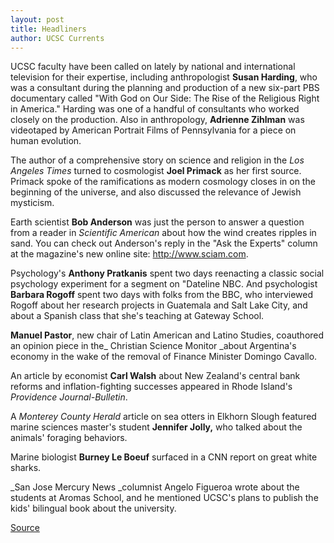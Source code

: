 ```yaml
---
layout: post
title: Headliners
author: UCSC Currents
---
```


UCSC faculty have been called on lately by national and international television for their expertise, including anthropologist **Susan Harding**, who was a consultant during the planning and production of a new six-part PBS documentary called "With God on Our Side: The Rise of the Religious Right in America." Harding was one of a handful of consultants who worked closely on the production. Also in anthropology, **Adrienne Zihlman** was videotaped by American Portrait Films of Pennsylvania for a piece on human evolution.  

The author of a comprehensive story on science and religion in the _Los Angeles Times_ turned to cosmologist **Joel Primack** as her first source. Primack spoke of the ramifications as modern cosmology closes in on the beginning of the universe, and also discussed the relevance of Jewish mysticism.   

Earth scientist **Bob Anderson** was just the person to answer a question from a reader in _Scientific American_ about how the wind creates ripples in sand. You can check out Anderson's reply in the "Ask the Experts" column at the magazine's new online site: http://www.sciam.com.

Psychology's **Anthony Pratkanis** spent two days reenacting a classic social psychology experiment for a segment on "Dateline NBC. And psychologist **Barbara Rogoff** spent two days with folks from the BBC, who interviewed Rogoff about her research projects in Guatemala and Salt Lake City, and about a Spanish class that she's teaching at Gateway School.   

**Manuel Pastor**, new chair of Latin American and Latino Studies, coauthored an opinion piece in the_ Christian Science Monitor _about Argentina's economy in the wake of the removal of Finance Minister Domingo Cavallo.  

An article by economist **Carl Walsh** about New Zealand's central bank reforms and inflation-fighting successes appeared in Rhode Island's _Providence Journal-Bulletin_.  

A _Monterey County Herald_ article on sea otters in Elkhorn Slough featured marine sciences master's student **Jennifer Jolly,** who talked about the animals' foraging behaviors.  

Marine biologist **Burney Le Boeuf** surfaced in a CNN report on great white sharks.   

_San Jose Mercury News _columnist Angelo Figueroa wrote about the students at Aromas School, and he mentioned UCSC's plans to publish the kids' bilingual book about the university.  

[Source](http://www1.ucsc.edu/oncampus/currents/96-10-21/headliners.htm "Permalink to Headliners:10/21/96")
